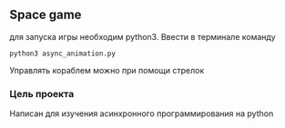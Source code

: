 ## Space game

для запуска игры необходим python3. Ввести в терминале команду 

```
python3 async_animation.py
```

Управлять кораблем можно при помощи стрелок

### Цель проекта
Написан для изучения асинхронного программирования на python
